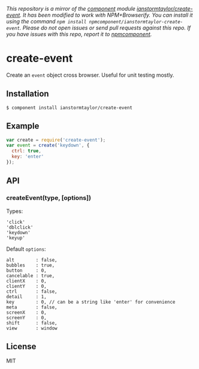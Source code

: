 *This repository is a mirror of the [component](http://component.io) module [ianstormtaylor/create-event](http://github.com/ianstormtaylor/create-event). It has been modified to work with NPM+Browserify. You can install it using the command `npm install npmcomponent/ianstormtaylor-create-event`. Please do not open issues or send pull requests against this repo. If you have issues with this repo, report it to [npmcomponent](https://github.com/airportyh/npmcomponent).*

# create-event

  Create an `event` object cross browser. Useful for unit testing mostly.

## Installation

    $ component install ianstormtaylor/create-event

## Example
  
```js
var create = require('create-event');
var event = create('keydown', {
  ctrl: true,
  key: 'enter'
});
```

## API

### createEvent(type, [options])
  
  Types:

    'click'
    'dblclick'
    'keydown'
    'keyup'

  Default `options`:

    alt        : false,
    bubbles    : true,
    button     : 0,
    cancelable : true,
    clientX    : 0,
    clientY    : 0,
    ctrl       : false,
    detail     : 1,
    key        : 0, // can be a string like 'enter' for convenience
    meta       : false,
    screenX    : 0,
    screenY    : 0,
    shift      : false,
    view       : window

## License

  MIT

